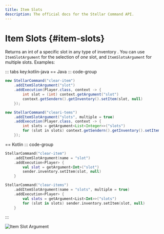 ```yaml
---
title: Item Slots
description: The official docs for the Stellar Command API.
---
```


# Item Slots {#item-slots}

Returns an int of a specific slot in any type of inventory . You can use `ItemSlotArgument` for the selection of _one_ slot, and `ItemSlotsArgument` for multiple slots. Examples:

::: tabs key:kotlin-java
== Java
::: code-group
```Java [Slot]
new StellarCommand("clear-item")
    .addItemSlotArgument("slot")
    .addExecution(Player.class, context -> {
        int slot = (int) context.getArgument("slot")
        context.getSendern().getInventory().setItem(slot, null)
    });
```
```Java [Slots]
new StellarCommand("cleari-tems")
    .addItemSlotArgument("slots", multiple = true)
    .addExecution(Player.class, context -> {
        int slots = getArgument<List<Integer>>("slots")
        for (slot in slots) context.getSendern().getInventory().setItem(slot, null)
    });
```

== Kotlin
::: code-group
```Kotlin [Slot]
StellarCommand("clear-item")
    .addItemSlotArgument(name = "slot")
    .addExecution<Player> {
        val slot = getArgument<Int>("slot")
        sender.inventory.setItem(slot, null)
    }
```
```Kotlin [Slots]
StellarCommand("clear-items")
    .addItemSlotArgument(name = "slots", multiple = true)
    .addExecution<Player> {
        val slots = getArgument<List<Int>>("slots")
        for (slot in slots) sender.inventory.setItem(slot, null)
    }
```
:::

<ArgumentParser placeholder="container.0" regex="^[a-zA-Z]+.[a-zA-Z0-9]+$" />

![Item Slot Argument](https://cdn.lutto.dev/stellar/gifs/items/item_slot.gif)